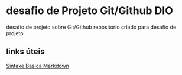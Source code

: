 # desafio de Projeto Git/Github DIO
desafio de projeto sobre Git/Github
repositório criado para desafio de projeto.

## links úteis
[Sintaxe Basica Markdown](https://www.markdownguide.org/basic-syntax/)
